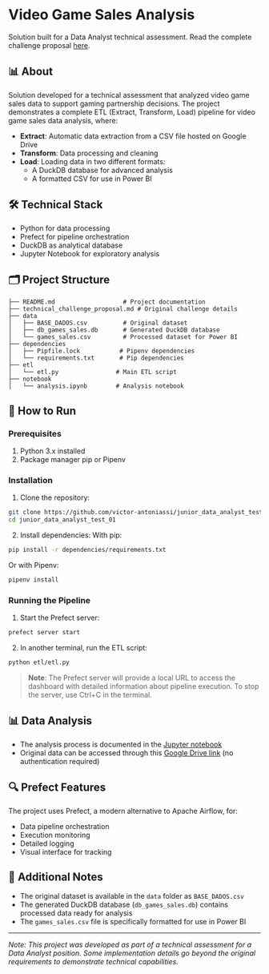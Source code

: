 # Video Game Sales Analysis
Solution built for a Data Analyst technical assessment. Read the complete challenge proposal [here](technical_challenge_proposal.md).

## 📊 About
Solution developed for a technical assessment that analyzed video game sales data to support gaming partnership decisions. The project demonstrates a complete ETL (Extract, Transform, Load) pipeline for video game sales data analysis, where:
- **Extract**: Automatic data extraction from a CSV file hosted on Google Drive
- **Transform**: Data processing and cleaning
- **Load**: Loading data in two different formats:
  - A DuckDB database for advanced analysis
  - A formatted CSV for use in Power BI

## 🛠️ Technical Stack
- Python for data processing
- Prefect for pipeline orchestration
- DuckDB as analytical database
- Jupyter Notebook for exploratory analysis

## 🗂️ Project Structure
```
├── README.md                   # Project documentation
├── technical_challenge_proposal.md # Original challenge details
├── data
│   ├── BASE_DADOS.csv          # Original dataset
│   ├── db_games_sales.db       # Generated DuckDB database
│   └── games_sales.csv         # Processed dataset for Power BI
├── dependencies
│   ├── Pipfile.lock           # Pipenv dependencies
│   └── requirements.txt       # Pip dependencies
├── etl
│   └── etl.py                # Main ETL script
├── notebook
│   └── analysis.ipynb        # Analysis notebook
```

## 🔧 How to Run
### Prerequisites
1. Python 3.x installed
2. Package manager pip or Pipenv

### Installation
1. Clone the repository:
```bash
git clone https://github.com/victor-antoniassi/junior_data_analyst_test_01
cd junior_data_analyst_test_01
```

2. Install dependencies:
With pip:
```bash
pip install -r dependencies/requirements.txt
```
Or with Pipenv:
```bash
pipenv install
```

### Running the Pipeline
1. Start the Prefect server:
```bash
prefect server start
```
2. In another terminal, run the ETL script:
```bash
python etl/etl.py
```
> **Note**: The Prefect server will provide a local URL to access the dashboard with detailed information about pipeline execution. To stop the server, use Ctrl+C in the terminal.

## 📊 Data Analysis
- The analysis process is documented in the [Jupyter notebook](notebook/analysis.ipynb)
- Original data can be accessed through this [Google Drive link](https://drive.google.com/file/d/1eoy8MlYin9PxbCjozT0kjPXPsq0RXEgY/view?usp=drive_link) (no authentication required)

## 🔍 Prefect Features
The project uses Prefect, a modern alternative to Apache Airflow, for:
- Data pipeline orchestration
- Execution monitoring
- Detailed logging
- Visual interface for tracking

## 📝 Additional Notes
- The original dataset is available in the `data` folder as `BASE_DADOS.csv`
- The generated DuckDB database (`db_games_sales.db`) contains processed data ready for analysis
- The `games_sales.csv` file is specifically formatted for use in Power BI

---
*Note: This project was developed as part of a technical assessment for a Data Analyst position. Some implementation details go beyond the original requirements to demonstrate technical capabilities.*

